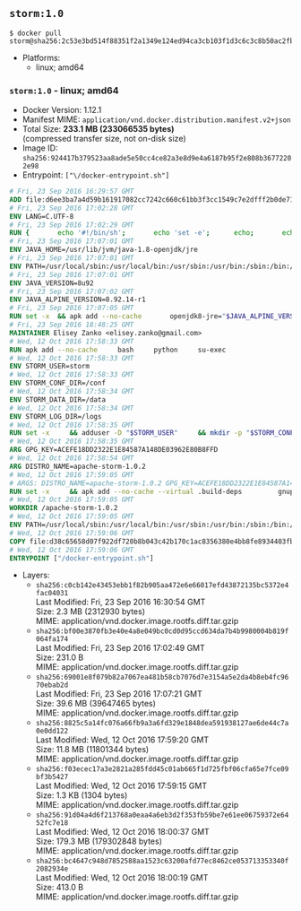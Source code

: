 ## `storm:1.0`

```console
$ docker pull storm@sha256:2c53e3bd514f88351f2a1349e124ed94ca3cb103f1d3c6c3c8b50ac2fb197677
```

-	Platforms:
	-	linux; amd64

### `storm:1.0` - linux; amd64

-	Docker Version: 1.12.1
-	Manifest MIME: `application/vnd.docker.distribution.manifest.v2+json`
-	Total Size: **233.1 MB (233066535 bytes)**  
	(compressed transfer size, not on-disk size)
-	Image ID: `sha256:924417b379523aa8ade5e50cc4ce82a3e8d9e4a6187b95f2e808b36772202e98`
-	Entrypoint: `["\/docker-entrypoint.sh"]`

```dockerfile
# Fri, 23 Sep 2016 16:29:57 GMT
ADD file:d6ee3ba7a4d59b161917082cc7242c660c61bb3f3cc1549c7e2dfff2b0de7104 in / 
# Fri, 23 Sep 2016 17:02:28 GMT
ENV LANG=C.UTF-8
# Fri, 23 Sep 2016 17:02:29 GMT
RUN { 		echo '#!/bin/sh'; 		echo 'set -e'; 		echo; 		echo 'dirname "$(dirname "$(readlink -f "$(which javac || which java)")")"'; 	} > /usr/local/bin/docker-java-home 	&& chmod +x /usr/local/bin/docker-java-home
# Fri, 23 Sep 2016 17:07:01 GMT
ENV JAVA_HOME=/usr/lib/jvm/java-1.8-openjdk/jre
# Fri, 23 Sep 2016 17:07:01 GMT
ENV PATH=/usr/local/sbin:/usr/local/bin:/usr/sbin:/usr/bin:/sbin:/bin:/usr/lib/jvm/java-1.8-openjdk/jre/bin:/usr/lib/jvm/java-1.8-openjdk/bin
# Fri, 23 Sep 2016 17:07:01 GMT
ENV JAVA_VERSION=8u92
# Fri, 23 Sep 2016 17:07:02 GMT
ENV JAVA_ALPINE_VERSION=8.92.14-r1
# Fri, 23 Sep 2016 17:07:05 GMT
RUN set -x 	&& apk add --no-cache 		openjdk8-jre="$JAVA_ALPINE_VERSION" 	&& [ "$JAVA_HOME" = "$(docker-java-home)" ]
# Fri, 23 Sep 2016 18:48:25 GMT
MAINTAINER Elisey Zanko <elisey.zanko@gmail.com>
# Wed, 12 Oct 2016 17:58:33 GMT
RUN apk add --no-cache     bash     python     su-exec
# Wed, 12 Oct 2016 17:58:33 GMT
ENV STORM_USER=storm
# Wed, 12 Oct 2016 17:58:33 GMT
ENV STORM_CONF_DIR=/conf
# Wed, 12 Oct 2016 17:58:34 GMT
ENV STORM_DATA_DIR=/data
# Wed, 12 Oct 2016 17:58:34 GMT
ENV STORM_LOG_DIR=/logs
# Wed, 12 Oct 2016 17:58:35 GMT
RUN set -x     && adduser -D "$STORM_USER"     && mkdir -p "$STORM_CONF_DIR" "$STORM_DATA_DIR" "$STORM_LOG_DIR"     && chown -R "$STORM_USER:$STORM_USER" "$STORM_CONF_DIR" "$STORM_DATA_DIR" "$STORM_LOG_DIR"
# Wed, 12 Oct 2016 17:58:35 GMT
ARG GPG_KEY=ACEFE18DD2322E1E84587A148DE03962E80B8FFD
# Wed, 12 Oct 2016 17:58:54 GMT
ARG DISTRO_NAME=apache-storm-1.0.2
# Wed, 12 Oct 2016 17:59:05 GMT
# ARGS: DISTRO_NAME=apache-storm-1.0.2 GPG_KEY=ACEFE18DD2322E1E84587A148DE03962E80B8FFD
RUN set -x     && apk add --no-cache --virtual .build-deps         gnupg     && wget -q "http://www.apache.org/dist/storm/$DISTRO_NAME/$DISTRO_NAME.tar.gz"     && wget -q "http://www.apache.org/dist/storm/$DISTRO_NAME/$DISTRO_NAME.tar.gz.asc"     && export GNUPGHOME="$(mktemp -d)"     && gpg --keyserver ha.pool.sks-keyservers.net --recv-key "$GPG_KEY"     && gpg --batch --verify "$DISTRO_NAME.tar.gz.asc" "$DISTRO_NAME.tar.gz"     && tar -xzf "$DISTRO_NAME.tar.gz"     && chown -R "$STORM_USER:$STORM_USER" "$DISTRO_NAME"     && rm -r "$GNUPGHOME" "$DISTRO_NAME.tar.gz" "$DISTRO_NAME.tar.gz.asc"     && apk del .build-deps
# Wed, 12 Oct 2016 17:59:05 GMT
WORKDIR /apache-storm-1.0.2
# Wed, 12 Oct 2016 17:59:05 GMT
ENV PATH=/usr/local/sbin:/usr/local/bin:/usr/sbin:/usr/bin:/sbin:/bin:/usr/lib/jvm/java-1.8-openjdk/jre/bin:/usr/lib/jvm/java-1.8-openjdk/bin:/apache-storm-1.0.2/bin
# Wed, 12 Oct 2016 17:59:06 GMT
COPY file:d38c65658d07f922df720b8b043c42b170c1ac8356380e4bb8fe8934403fb0d8 in / 
# Wed, 12 Oct 2016 17:59:06 GMT
ENTRYPOINT ["/docker-entrypoint.sh"]
```

-	Layers:
	-	`sha256:c0cb142e43453ebb1f82b905aa472e6e66017efd43872135bc5372e4fac04031`  
		Last Modified: Fri, 23 Sep 2016 16:30:54 GMT  
		Size: 2.3 MB (2312930 bytes)  
		MIME: application/vnd.docker.image.rootfs.diff.tar.gzip
	-	`sha256:bf00e3870fb3e40e4a8e049bc0cd0d95ccd634da7b4b9980004b819f064fa174`  
		Last Modified: Fri, 23 Sep 2016 17:02:49 GMT  
		Size: 231.0 B  
		MIME: application/vnd.docker.image.rootfs.diff.tar.gzip
	-	`sha256:69001e8f079b82a7067ea481b58cb7076d7e3154a5e2da4b8eb4fc9670ebab2d`  
		Last Modified: Fri, 23 Sep 2016 17:07:21 GMT  
		Size: 39.6 MB (39647465 bytes)  
		MIME: application/vnd.docker.image.rootfs.diff.tar.gzip
	-	`sha256:8825c5a14fc076a66fb9a3a6fd329e1848dea591938127ae6de44c7a0e0dd122`  
		Last Modified: Wed, 12 Oct 2016 17:59:20 GMT  
		Size: 11.8 MB (11801344 bytes)  
		MIME: application/vnd.docker.image.rootfs.diff.tar.gzip
	-	`sha256:f03ecec17a3e2821a285fdd45c01ab665f1d725fbf06cfa65e7fce09bf3b5427`  
		Last Modified: Wed, 12 Oct 2016 17:59:15 GMT  
		Size: 1.3 KB (1304 bytes)  
		MIME: application/vnd.docker.image.rootfs.diff.tar.gzip
	-	`sha256:91d04a4d6f213768a0eaa4a6eb3d2f353fb59be7e61ee06759372e6452fc7e18`  
		Last Modified: Wed, 12 Oct 2016 18:00:37 GMT  
		Size: 179.3 MB (179302848 bytes)  
		MIME: application/vnd.docker.image.rootfs.diff.tar.gzip
	-	`sha256:bc4647c948d7852588aa1523c63200afd77ec8462ce053713353340f2082934e`  
		Last Modified: Wed, 12 Oct 2016 18:00:19 GMT  
		Size: 413.0 B  
		MIME: application/vnd.docker.image.rootfs.diff.tar.gzip
